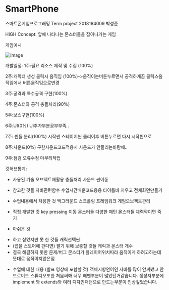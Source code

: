 # SmartPhone
스마트폰게임프로그래밍 Term project 2018184009 박성준

HIGH Concept:
앞에 나타나는 몬스터들을 잡아나가는 게임

게임예시

![image](https://user-images.githubusercontent.com/70846907/166517573-278cc35a-bafd-4dfe-b1ce-c9c7a0c585e0.png)


개발일정:
1주:필요 리소스 제작 및 수집 (100%)

2주:캐릭터 생성 클릭시 움직임 (100%)->움직이는버튼누르면서  공격하게끔 클릭스움직임에서 버튼움직임으로변경

3주:공격과 특수공격 구현(100%)

4주:몬스터와 공격 충돌처리(90%)

5주:보스구현(100%)

6주:UI(0%) Ui추가부분공부부족..

7주: 씬들 분리(100%) 시작씬 스테이지씬 클리어후 버튼누르면 다시 시작씬으로

8주:사운드(0%) 구한사운드코드적용시 사운드가 안들리는바람에..

9주:점검 오류수정 마무리작업

깃허브통계:



- 사용된 기술
오브젝트재활용
충돌처리
사운드
씬이동

- 참고한 것들
자바관련함수
수업시간배운코드응용
타이틀바 지우고 전체화면만들기


- 수업내용에서 차용한 것
백그라운드 스크롤링
프레임워크
게임오브젝트관리

- 직접 개발한 것
key pressing 이동
몬스터들 다양한 패턴
몬스터들 체력깍이면 죽기


 
* 아쉬운 것
- 하고 싶었지만 못 한 것들
캐릭선택씬
- (앱을 스토어에 판다면) 팔기 위해 보충할 것들
캐릭과 몬스터 개수
- 결국 해결하지 못한 문제/버그
몬스터가 플레이어위치따라 움직이게 하려고하는데 뜻대로 움직이지않은점 

* 수업에 대한 내용 (발표 영상에 포함할 것)
객체지향언어인 자바를 많이 안써봤고 안드로이드 스튜디오또한 처음써봐
너무 헤맨부분이 많았던거같습니다.
생성자부분에 implement 와 extends와 여러 디자인패턴으로 만드는부분이 인상깊었습니다.


